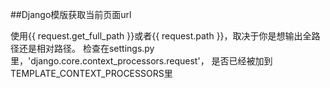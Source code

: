 ##Django模版获取当前页面url

使用{{ request.get_full_path }}或者{{ request.path }}，取决于你是想输出全路径还是相对路径。
检查在settings.py里，'django.core.context_processors.request'，
是否已经被加到TEMPLATE_CONTEXT_PROCESSORS里